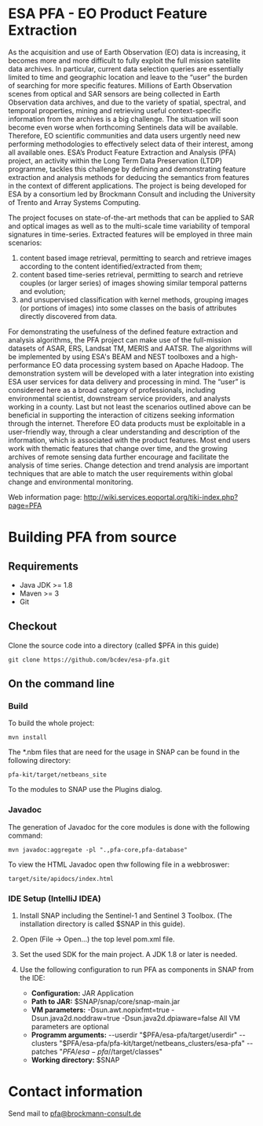 # ESA PFA - EO Product Feature Extraction

As the acquisition and use of Earth Observation (EO) data is increasing, it becomes more and more difficult to fully exploit the full mission satellite data archives. In particular, current data selection queries are essentially limited to time and geographic location and leave to the “user” the burden of searching for more specific features. 
Millions of Earth Observation scenes from optical and SAR sensors are being collected in Earth Observation data archives, and due to the variety of spatial, spectral, and temporal properties, mining and retrieving useful context-specific information from the archives is a big challenge. The situation will soon become even worse when forthcoming Sentinels data will be available. Therefore, EO scientific communities and data users urgently need new performing methodologies to effectively select data of their interest, among all available ones.
ESA’s Product Feature Extraction and Analysis (PFA) project, an activity within the Long Term Data Preservation (LTDP) programme, tackles this challenge by defining and demonstrating feature extraction and analysis methods for deducing the semantics from features in the context of different applications.
The project is being developed for ESA by a consortium led by Brockmann Consult and including the University of Trento and Array Systems Computing.

The project focuses on state-of-the-art methods that can be applied to SAR and optical images as well as to the multi-scale time variability of temporal signatures in time-series. Extracted features will be employed in three main scenarios: 
1.  content based image retrieval, permitting to search and retrieve images according to the content identified/extracted from them;
2.	content based time-series retrieval, permitting to search and retrieve couples (or larger series) of images showing similar temporal patterns and evolution;
3.	and unsupervised classification with kernel methods, grouping images (or portions of images) into some classes on the basis of attributes directly discovered from data.

For demonstrating the usefulness of the defined feature extraction and analysis algorithms, the PFA project can make use of the full-mission datasets of ASAR, ERS, Landsat TM, MERIS and AATSR. The algorithms will be implemented by using ESA's BEAM and NEST toolboxes and a high-performance EO data processing system based on Apache Hadoop. The demonstration system will be developed with a later integration into existing ESA user services for data delivery and processing in mind.
The “user” is considered here as a broad category of professionals, including environmental scientist, downstream service providers, and analysts working in a county. Last but not least the scenarios outlined above can be beneficial in supporting the interaction of citizens seeking information through the internet. Therefore EO data products must be exploitable in a user-friendly way, through a clear understanding and description of the information, which is associated with the product features. Most end users work with thematic features that change over time, and the growing archives of remote sensing data further encourage and facilitate the analysis of time series. Change detection and trend analysis are important techniques that are able to match the user requirements within global change and environmental monitoring.

Web information page: http://wiki.services.eoportal.org/tiki-index.php?page=PFA

# Building PFA from source

## Requirements

- Java JDK >= 1.8
- Maven >= 3
- Git

## Checkout
Clone the source code into a directory (called $PFA in this guide)

	git clone https://github.com/bcdev/esa-pfa.git
	
## On the command line

### Build

To build the whole project:

    mvn install
    
The *.nbm files that are need for the usage in SNAP can be found in the following directory: 
    
    pfa-kit/target/netbeans_site
    
To the modules to SNAP use the Plugins dialog.
 
### Javadoc
    
The generation of Javadoc for the core modules is done with the following command:

    mvn javadoc:aggregate -pl ".,pfa-core,pfa-database"
    
To view the HTML Javadoc open thw following file in a webbroswer:

    target/site/apidocs/index.html
    
    
### IDE Setup (IntelliJ IDEA)

1. Install SNAP including the Sentinel-1 and Sentinel 3 Toolbox. (The installation directory is called $SNAP in this guide).
 
2. Open (File -> Open...) the top level pom.xml file.

3. Set the used SDK for the main project. A JDK 1.8 or later is needed.

4. Use the following configuration to run PFA as components in SNAP from the IDE:
    * **Configuration:** JAR Application
    * **Path to JAR:** $SNAP/snap/core/snap-main.jar
	* **VM parameters:** -Dsun.awt.nopixfmt=true -Dsun.java2d.noddraw=true -Dsun.java2d.dpiaware=false
	All VM parameters are optional
	* **Programm arguments:** --userdir
                              "$PFA/esa-pfa/target/userdir"
                              --clusters
                              "$PFA/esa-pfa/pfa-kit/target/netbeans_clusters/esa-pfa"
                              --patches
                              "$PFA/esa-pfa/$/target/classes"
	* **Working directory:** $SNAP
 

Contact information
===================

Send mail to pfa@brockmann-consult.de
